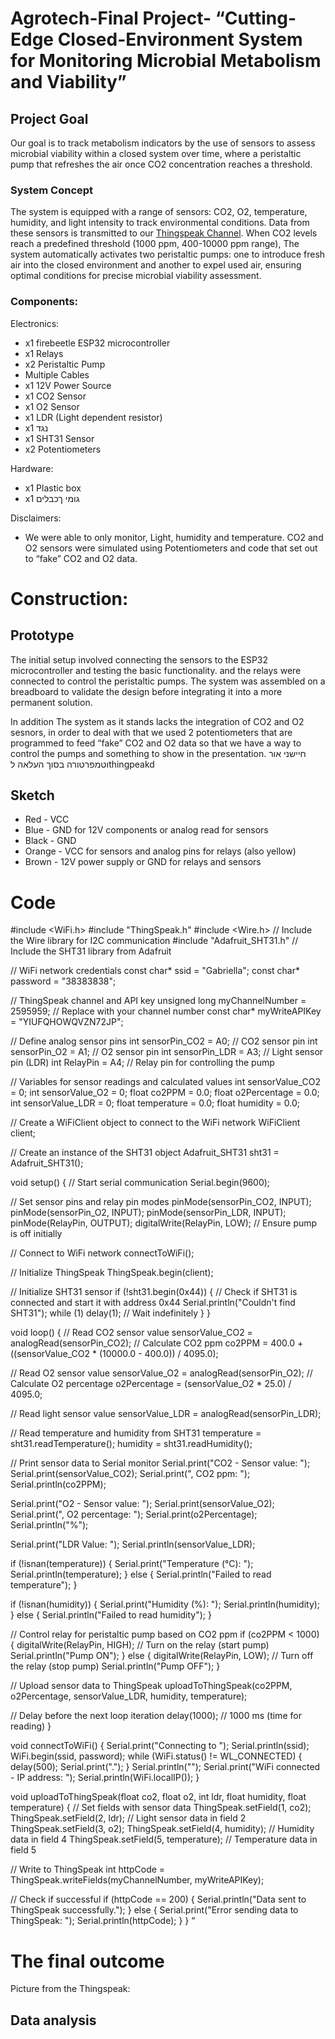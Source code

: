 # Agrotech-Final Project- “Cutting-Edge Closed-Environment System for Monitoring Microbial Metabolism and Viability”
## Project Goal
Our goal is to track metabolism indicators by the use of sensors to assess microbial viability within a closed system over time, where a peristaltic pump that refreshes the air once CO2 concentration reaches a threshold.
### System Concept
The system is equipped with a range of sensors: CO2, O2, temperature, humidity, and light intensity to track environmental conditions. Data from these sensors is transmitted to our [Thingspeak Channel](https://thingspeak.com/channels/2595959). When CO2 levels reach a predefined threshold (1000 ppm, 400-10000 ppm range), The system automatically activates two peristaltic pumps: one to introduce fresh air into the closed environment and another to expel used air, ensuring optimal conditions for precise microbial viability assessment.
### Components:

Electronics:

* x1 firebeetle ESP32 microcontroller 
* x1 Relays 
* x2 Peristaltic Pump 
* Multiple Cables
* x1 12V Power Source
* x1 CO2 Sensor
* x1 O2 Sensor
* x1 LDR (Light dependent resistor)
* x1 נגד
* x1 SHT31 Sensor
* x2 Potentiometers

Hardware:

* x1 Plastic box
* x1 גומי ךכבלים

Disclaimers:
* We were able to only monitor, Light, humidity and temperature. CO2 and O2 sensors were simulated using Potentiometers and code that set out to “fake” CO2 and O2 data.

# Construction:

## Prototype
The initial setup involved connecting the sensors to the ESP32 microcontroller and testing the basic functionality. and the relays were connected to control the peristaltic pumps. The system was assembled on a breadboard to validate the design before integrating it into a more permanent solution.

In addition The system as it stands lacks the integration of CO2 and O2 sesnors, in order to deal with that we used 2 potentiometers that are programmed to feed “fake” CO2 and O2 data so that we have a way to control the pumps and something to show in the presentation.
חיישני אור וטמפרטורה 
בסוך העלאה לthingpeakd

## Sketch
  * Red - VCC
  * Blue - GND for 12V components or analog read for sensors
  * Black - GND
  * Orange - VCC for sensors and analog pins for relays (also yellow)
  * Brown - 12V power supply or GND for relays and sensors

# Code

#include <WiFi.h>
#include "ThingSpeak.h"
#include <Wire.h>      // Include the Wire library for I2C communication
#include "Adafruit_SHT31.h" // Include the SHT31 library from Adafruit


// WiFi network credentials
const char* ssid = "Gabriella";
const char* password = "38383838";


// ThingSpeak channel and API key
unsigned long myChannelNumber = 2595959; // Replace with your channel number
const char* myWriteAPIKey = "YIUFQHOWQVZN72JP";


// Define analog sensor pins
int sensorPin_CO2 = A0;   // CO2 sensor pin
int sensorPin_O2 = A1;    // O2 sensor pin
int sensorPin_LDR = A3;   // Light sensor pin (LDR)
int RelayPin = A4;        // Relay pin for controlling the pump


// Variables for sensor readings and calculated values
int sensorValue_CO2 = 0;
int sensorValue_O2 = 0;
float co2PPM = 0.0;
float o2Percentage = 0.0;
int sensorValue_LDR = 0;
float temperature = 0.0;
float humidity = 0.0;


// Create a WiFiClient object to connect to the WiFi network
WiFiClient client;


// Create an instance of the SHT31 object
Adafruit_SHT31 sht31 = Adafruit_SHT31();


void setup() {
 // Start serial communication
 Serial.begin(9600);


 // Set sensor pins and relay pin modes
 pinMode(sensorPin_CO2, INPUT);
 pinMode(sensorPin_O2, INPUT);
 pinMode(sensorPin_LDR, INPUT);
 pinMode(RelayPin, OUTPUT);
 digitalWrite(RelayPin, LOW); // Ensure pump is off initially


 // Connect to WiFi network
 connectToWiFi();


 // Initialize ThingSpeak
 ThingSpeak.begin(client);


 // Initialize SHT31 sensor
 if (!sht31.begin(0x44)) {   // Check if SHT31 is connected and start it with address 0x44
   Serial.println("Couldn't find SHT31");
   while (1) delay(1);  // Wait indefinitely
 }
}


void loop() {
 // Read CO2 sensor value
 sensorValue_CO2 = analogRead(sensorPin_CO2);
 // Calculate CO2 ppm
 co2PPM = 400.0 + ((sensorValue_CO2 * (10000.0 - 400.0)) / 4095.0);


 // Read O2 sensor value
 sensorValue_O2 = analogRead(sensorPin_O2);
 // Calculate O2 percentage
 o2Percentage = (sensorValue_O2 * 25.0) / 4095.0;


 // Read light sensor value
 sensorValue_LDR = analogRead(sensorPin_LDR);


 // Read temperature and humidity from SHT31
 temperature = sht31.readTemperature();
 humidity = sht31.readHumidity();


 // Print sensor data to Serial monitor
 Serial.print("CO2 - Sensor value: ");
 Serial.print(sensorValue_CO2);
 Serial.print(", CO2 ppm: ");
 Serial.println(co2PPM);


 Serial.print("O2 - Sensor value: ");
 Serial.print(sensorValue_O2);
 Serial.print(", O2 percentage: ");
 Serial.print(o2Percentage);
 Serial.println("%");


 Serial.print("LDR Value: ");
 Serial.println(sensorValue_LDR);


 if (!isnan(temperature)) {
   Serial.print("Temperature (°C): ");
   Serial.println(temperature);
 } else {
   Serial.println("Failed to read temperature");
 }


 if (!isnan(humidity)) {
   Serial.print("Humidity (%): ");
   Serial.println(humidity);
 } else {
   Serial.println("Failed to read humidity");
 }


 // Control relay for peristaltic pump based on CO2 ppm
 if (co2PPM < 1000) {
   digitalWrite(RelayPin, HIGH); // Turn on the relay (start pump)
   Serial.println("Pump ON");
 } else {
   digitalWrite(RelayPin, LOW); // Turn off the relay (stop pump)
   Serial.println("Pump OFF");
 }


 // Upload sensor data to ThingSpeak
 uploadToThingSpeak(co2PPM, o2Percentage, sensorValue_LDR, humidity, temperature);


 // Delay before the next loop iteration
 delay(1000); // 1000 ms (time for reading)
}


void connectToWiFi() {
 Serial.print("Connecting to ");
 Serial.println(ssid);
 WiFi.begin(ssid, password);
 while (WiFi.status() != WL_CONNECTED) {
   delay(500);
   Serial.print(".");
 }
 Serial.println("");
 Serial.print("WiFi connected - IP address: ");
 Serial.println(WiFi.localIP());
}


void uploadToThingSpeak(float co2, float o2, int ldr, float humidity, float temperature) {
 // Set fields with sensor data
 ThingSpeak.setField(1, co2);
 ThingSpeak.setField(2, ldr);  // Light sensor data in field 2
 ThingSpeak.setField(3, o2);
 ThingSpeak.setField(4, humidity);  // Humidity data in field 4
 ThingSpeak.setField(5, temperature);  // Temperature data in field 5


 // Write to ThingSpeak
 int httpCode = ThingSpeak.writeFields(myChannelNumber, myWriteAPIKey);


 // Check if successful
 if (httpCode == 200) {
   Serial.println("Data sent to ThingSpeak successfully.");
 } else {
   Serial.print("Error sending data to ThingSpeak: ");
   Serial.println(httpCode);
 }
}
“

# The final outcome

Picture from the Thingspeak:

## Data analysis
